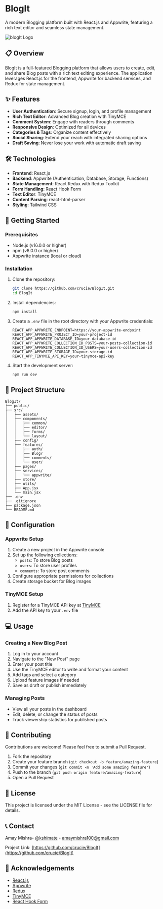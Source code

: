 # BlogIt

A modern Blogging platform built with React.js and Appwrite, featuring a rich text editor and seamless state management.

![blogIt Logo](/api/placeholder/400/200) 

## 📋 Overview

BlogIt is a full-featured Blogging platform that allows users to create, edit, and share Blog posts with a rich text editing experience. The application leverages React.js for the frontend, Appwrite for backend services, and Redux for state management.

## ✨ Features

- **User Authentication**: Secure signup, login, and profile management
- **Rich Text Editor**: Advanced Blog creation with TinyMCE
- **Comment System**: Engage with readers through comments
- **Responsive Design**: Optimized for all devices
- **Categories & Tags**: Organize content effectively
- **Social Sharing**: Extend your reach with integrated sharing options
- **Draft Saving**: Never lose your work with automatic draft saving

## 🛠️ Technologies

- **Frontend**: React.js
- **Backend**: Appwrite (Authentication, Database, Storage, Functions)
- **State Management**: React Redux with Redux Toolkit
- **Form Handling**: React Hook Form
- **Text Editor**: TinyMCE
- **Content Parsing**: react-html-parser
- **Styling**: Tailwind CSS

## 🚀 Getting Started

### Prerequisites

- Node.js (v16.0.0 or higher)
- npm (v8.0.0 or higher)
- Appwrite instance (local or cloud)

### Installation

1. Clone the repository:
   ```bash
   git clone https://github.com/crucie/BlogIt.git
   cd BlogIt
   ```

2. Install dependencies:
   ```bash
   npm install
   ```

3. Create a `.env` file in the root directory with your Appwrite credentials:
   ```
   REACT_APP_APPWRITE_ENDPOINT=https://your-appwrite-endpoint
   REACT_APP_APPWRITE_PROJECT_ID=your-project-id
   REACT_APP_APPWRITE_DATABASE_ID=your-database-id
   REACT_APP_APPWRITE_COLLECTION_ID_POSTS=your-posts-collection-id
   REACT_APP_APPWRITE_COLLECTION_ID_USERS=your-users-collection-id
   REACT_APP_APPWRITE_STORAGE_ID=your-storage-id
   REACT_APP_TINYMCE_API_KEY=your-tinymce-api-key
   ```

4. Start the development server:
   ```bash
   npm run dev
   ```

## 📁 Project Structure

```
BlogIt/
├── public/
├── src/
│   ├── assets/
│   ├── components/
│   │   ├── common/
│   │   ├── editor/
│   │   ├── forms/
│   │   └── layout/
│   ├── config/
│   ├── features/
│   │   ├── auth/
│   │   ├── Blog/
│   │   ├── comments/
│   │   └── user/
│   ├── pages/
│   ├── services/
│   │   └── appwrite/
│   ├── store/
│   ├── utils/
│   ├── App.jsx
│   └── main.jsx
├── .env
├── .gitignore
├── package.json
└── README.md
```

## 🔧 Configuration

### Appwrite Setup

1. Create a new project in the Appwrite console
2. Set up the following collections:
   - `posts`: To store Blog posts
   - `users`: To store user profiles
   - `comments`: To store post comments
3. Configure appropriate permissions for collections
4. Create storage bucket for Blog images

### TinyMCE Setup

1. Register for a TinyMCE API key at [TinyMCE](https://www.tiny.cloud/)
2. Add the API key to your `.env` file

## 💻 Usage

### Creating a New Blog Post

1. Log in to your account
2. Navigate to the "New Post" page
3. Enter your post title
4. Use the TinyMCE editor to write and format your content
5. Add tags and select a category
6. Upload feature images if needed
7. Save as draft or publish immediately

### Managing Posts

- View all your posts in the dashboard
- Edit, delete, or change the status of posts
- Track viewership statistics for published posts

## 🤝 Contributing

Contributions are welcome! Please feel free to submit a Pull Request.

1. Fork the repository
2. Create your feature branch (`git checkout -b feature/amazing-feature`)
3. Commit your changes (`git commit -m 'Add some amazing feature'`)
4. Push to the branch (`git push origin feature/amazing-feature`)
5. Open a Pull Request

## 📄 License

This project is licensed under the MIT License - see the LICENSE file for details.

## 📞 Contact

Amay Mishra- [@kshimate](https://twitter.com/kshimate) - amaymishra100@gmail.com

Project Link: [https://github.com/crucie/BlogIt](https://github.com/crucie/BlogIt)

## 🙏 Acknowledgements

- [React.js](https://reactjs.org/)
- [Appwrite](https://appwrite.io/)
- [Redux](https://redux.js.org/)
- [TinyMCE](https://www.tiny.cloud/)
- [React Hook Form](https://react-hook-form.com/)